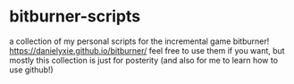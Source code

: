 # bitburner-scripts
a collection of my personal scripts for the incremental game bitburner! https://danielyxie.github.io/bitburner/
feel free to use them if you want, but mostly this collection is just for posterity (and also for me to learn how to use github!)
